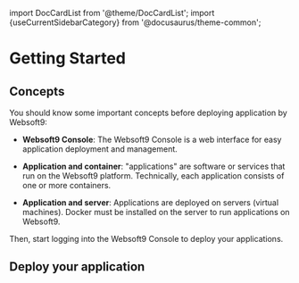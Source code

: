 import DocCardList from '@theme/DocCardList';
import {useCurrentSidebarCategory} from '@docusaurus/theme-common';


# Getting Started

## Concepts

You should know some important concepts before deploying application by Websoft9:

- **Websoft9 Console**: The Websoft9 Console is a web interface for easy application deployment and management.

- **Application and container**: "applications" are software or services that run on the Websoft9 platform. Technically, each application consists of one or more containers.

- **Application and server**: Applications are deployed on servers (virtual machines). Docker must be installed on the server to run applications on Websoft9.  

Then, start logging into the Websoft9 Console to deploy your applications.  

## Deploy your application

<DocCardList items={useCurrentSidebarCategory().items}/>


